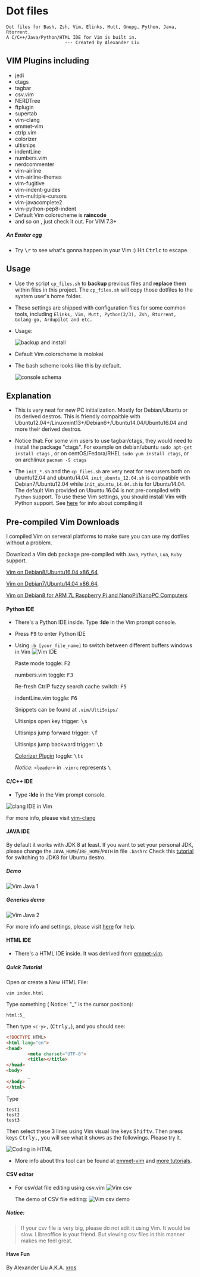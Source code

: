 Dot files
===
    Dot files for Bash, Zsh, Vim, Elinks, Mutt, Gnupg, Python, Java, Rtorrent.
    A C/C++/Java/Python/HTML IDE for Vim is built in.
                          --- Created by Alexander Liu
VIM Plugins including
---
*   jedi
*   ctags
*   tagbar
*   csv.vim
*   NERDTree
*   ftplugin
*   supertab
*   vim-clang
*   emmet-vim
*   ctrlp.vim
*   colorizer
*   ultisnips
*   indentLine
*   numbers.vim
*   nerdcommenter
*   vim-airline
*   vim-airline-themes
*   vim-fugitive
*   vim-indent-guides
*   vim-multiple-cursors
*   vim-javacomplete2
*   vim-python-pep8-indent
*   Default Vim colorscheme is **raincode**
*   and so on , just check it out. For VIM 7.3+

##### An Easter egg
* Try <kbd>\\</kbd><kbd>r</kbd> to see what's gonna happen in your Vim :) Hit <kbd>Ctrl</kbd><kbd>c</kbd> to escape.

Usage
----
* Use the script ```cp_files.sh``` to **backup** previous files and **replace** them within files in this project. The ```cp_files.sh``` will copy those dotfiles to the system user's home folder.
* These settings are shipped with configuration files for some common tools, including `Elinks, Vim, Mutt, Python(2/3), Zsh, Rtorrent, Golang-go, Ardupilot and etc.`
* Usage:

    ![backup and install](https://github.com/xros/dotfiles/raw/master/static/snapshot349.png)
    
* Default Vim colorscheme is molokai
* The bash scheme looks like this by default.

    ![console schema](https://github.com/xros/dotfiles/raw/master/static/snapshot111.png)


Explanation
----
* This is very neat for new PC initialization. Mostly for Debian/Ubuntu or its derived destros. This is friendly compaitble with Ubuntu12.04+/Linuxmint13+/Debian6+/Ubuntu14.04/Ubuntu16.04 and more their derived destros.

* Notice that: For some vim users to use tagbar/ctags, they would need to install the package "ctags". For example on debian/ubuntu ```sudo apt-get install ctags``` , or on centOS/Fedora/RHEL ```sudo yum install ctags```, or on archlinux ```pacman -S ctags```
* The ```init_*.sh``` and the ```cp_files.sh``` are very neat for new users both on ubuntu12.04 and ubuntu14.04.
```init_ubuntu_12.04.sh``` is compatible with Debian7/Ubuntu12.04 while ```init_ubuntu_14.04.sh``` is for Ubuntu14.04. The default Vim provided on Ubuntu 16.04 is not pre-compiled with `Python` support. To use these Vim settings, you should install Vim with Python support. See [here](https://github.com/Valloric/YouCompleteMe/wiki/Building-Vim-from-source) for info about compiling it

Pre-compiled Vim Downloads
-------------------------
I compiled Vim on serveral platforms to make sure you can use my dotfiles without a problem.

Download a Vim deb package pre-compiled with `Java`, `Python`, `Lua`, `Ruby` support.

[ Vim on Debian8/Ubuntu16.04 x86_64](https://drive.google.com/open?id=0BzL1CwVspEkiS2lwUURsQUMtYUU), 

[ Vim on Debian7/Ubuntu14.04 x86_64](https://drive.google.com/open?id=0BzL1CwVspEkiR2FIZU5GZ0E0bzA), 

[ Vim on Debian8 for ARM 7L Raspberry Pi and NanoPi/NanoPC Computers](https://drive.google.com/open?id=0BzL1CwVspEkiSGZOZ0J1VkNZQWs) 

#### Python IDE
* There's a Python IDE inside. Type **:Ide** in the Vim prompt console.
* Press <kbd>F9</kbd> to enter Python IDE
* Using ```:b [your_file_name]``` to switch between different buffers windows in Vim
    ![Vim IDE](https://github.com/xros/dotfiles/raw/master/static/snapshot229.png)

    Paste mode toggle: <kbd>F2</kbd>

    numbers.vim toggle: <kbd>F3</kbd>

    Re-fresh CtrlP fuzzy search cache switch: <kbd>F5</kbd>

    indentLine.vim toggle: <kbd>F6</kbd>

    Snippets can be found at ```.vim/UltiSnips/```

    Ultisnips open key trigger: <kbd>\\</kbd><kbd>s</kbd>

    Ultisnips jump forward trigger: <kbd>\\</kbd><kbd>f</kbd>

    Ultisnips jump backward trigger: <kbd>\\</kbd><kbd>b</kbd>

    [Colorizer Plugin](https://github.com/lilydjwg/colorizer) toggle: <kbd>\\</kbd><kbd>t</kbd><kbd>c</kbd>

    *Notice*: ```<leader>``` in ```.vimrc``` represents <kbd>\\</kbd> 

#### C/C++ IDE
* Type **:Ide** in the Vim prompt console.

![clang IDE in Vim](static/vim-clang.png)

For more info, please visit [vim-clang](https://github.com/justmao945/vim-clang)

#### JAVA IDE

By default it works with JDK 8 at least. If you want to set your personal JDK, please change the `JAVA_HOME`/`JRE_HOME`/`PATH` in file `.bashrc`
Check this [tutorial](http://www.tecmint.com/install-java-jdk-jre-in-linux/) for switching to JDK8 for Ubuntu destro.

##### Demo
![Vim Java 1](.vim/bundle/vim-javacomplete2/doc/demo.gif)


##### Generics demo
![Vim Java 2](.vim/bundle/vim-javacomplete2/doc/generics_demo.gif)

For more info and settings, please visit [here](https://github.com/artur-shaik/vim-javacomplete2) for help.


#### HTML IDE
* There's a HTML IDE inside. It was detrived from [emmet-vim](https://github.com/mattn/emmet-vim).

##### Quick Tutorial

Open or create a New HTML File:

    vim index.html

Type something ( Notice: "\_" is the cursor position):

    html:5_

Then type `<c-y>,` (<kbd>Ctrl</kbd><kbd>y</kbd><kbd>,</kbd>), and you should see:

```html
<!DOCTYPE HTML>
<html lang="en">
<head>
        <meta charset="UTF-8">
        <title></title>
</head>
<body>
        _
</body>
</html>
```

Type

```
test1
test2
test3
```

Then select these 3 lines using Vim visual line keys <kbd>Shift</kbd><kbd>v</kbd>. Then press keys <kbd>Ctrl</kbd><kbd>y</kbd><kbd>,</kbd>, you will see what it shows as the followings. Please try it.


![Coding in HTML](https://github.com/xros/dotfiles/raw/master/static/emmet-vim-screenshot.gif)




* More info about this tool can be found at [emmet-vim](https://github.com/mattn/emmet-vim) and [more tutorials](https://raw.github.com/mattn/emmet-vim/master/TUTORIAL).

#### CSV editor
* For csv/dat file editing using csv.vim
    ![Vim csv](https://github.com/xros/dotfiles/raw/master/static/snapshot37.png)
    
    The demo of CSV file editing:
    ![Vim csv demo](https://github.com/xros/dotfiles/raw/master/static/csv.gif)
    

##### Notice:
> If your csv file is very big, please do not edit it using Vim. It would be slow. Libreoffice is your friend. But viewing csv files in this manner makes me feel great.



#### Have Fun ####
By Alexander Liu A.K.A. [xros](https://github.com/xros)

